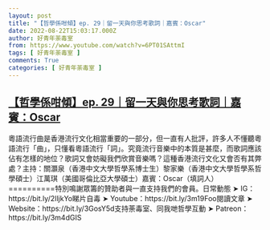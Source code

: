 ```yaml
---
layout: post
title: "【哲學係咁傾】ep. 29｜留一天與你思考歌詞｜嘉賓：Oscar"
date: 2022-08-22T15:03:17.000Z
author: 好青年荼毒室
from: https://www.youtube.com/watch?v=6PT01SAttmI
tags: [ 好青年荼毒室 ]
comments: True
categories: [ 好青年荼毒室 ]
---
```

<!--1661180597000-->
[【哲學係咁傾】ep. 29｜留一天與你思考歌詞｜嘉賓：Oscar](https://www.youtube.com/watch?v=6PT01SAttmI)
------

<div>
粵語流行曲是香港流行文化相當重要的一部分，但一直有人批評，許多人不懂聽粵語流行「曲」，只懂看粵語流行「詞」。究竟流行音樂中的本質是甚麼，而歌詞應該佔有怎樣的地位？歌詞又會妨礙我們欣賞音樂嗎？這種香港流行文化又會否有其弊處？主持：關灝泉（香港中文大學哲學系博士生）黎家樂（香港中文大學哲學系哲學碩士）江萬琪（美國哥倫比亞大學碩士）嘉賓：Oscar（填詞人）==========特別鳴謝眾籌的贊助者與一直支持我們的會員。日常動態 ➤ IG：https://bit.ly/2IljkYo睇片自毒 ➤ Youtube：https://bit.ly/3m19Foo閱讀文章 ➤ Website：https://bit.ly/3GosY5d支持荼毒室、同我哋哲學互動 ➤ Patreon：https://bit.ly/3m4dGIS
</div>
